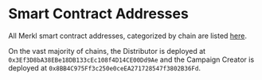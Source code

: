 # Smart Contract Addresses

All Merkl smart contract addresses, categorized by chain are listed [here](https://app.merkl.xyz/status).

On the vast majority of chains, the Distributor is deployed at `0x3Ef3D8bA38EBe18DB133cEc108f4D14CE00Dd9Ae` and the Campaign Creator is deployed at `0x8BB4C975Ff3c250e0ceEA271728547f3802B36Fd`.
